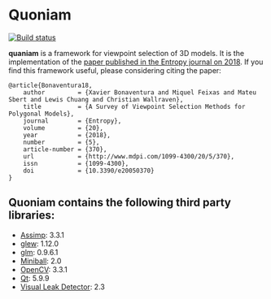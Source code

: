 Quoniam
=======
[![Build status](https://ci.appveyor.com/api/projects/status/hio6d5x99rvb9jg4/branch/master?svg=true)](https://ci.appveyor.com/project/limdor/quoniam/branch/master)

**quaniam** is a framework for viewpoint selection of 3D models.
It is the implementation of the [paper published in the Entropy journal on 2018](http://www.mdpi.com/1099-4300/20/5/370).
If you find this framework useful, please considering citing the paper:

```
@article{Bonaventura18,
    author         = {Xavier Bonaventura and Miquel Feixas and Mateu Sbert and Lewis Chuang and Christian Wallraven},
    title          = {A Survey of Viewpoint Selection Methods for Polygonal Models},
    journal        = {Entropy},
    volume         = {20},
    year           = {2018},
    number         = {5},
    article-number = {370},
    url            = {http://www.mdpi.com/1099-4300/20/5/370},
    issn           = {1099-4300},
    doi            = {10.3390/e20050370}
}
```

## Quoniam contains the following third party libraries:

* [Assimp](http://assimp.sourceforge.net/main_downloads.html): 3.3.1                   
* [glew](http://glew.sourceforge.net/): 1.12.0                  
* [glm](http://glm.g-truc.net/download.html): 0.9.6.1                  
* [Miniball](http://www.inf.ethz.ch/personal/gaertner/miniball.html): 2.0                 
* [OpenCV](http://opencv.org/): 3.3.1
* [Qt](http://qt.nokia.com/products): 5.9.9                     
* [Visual Leak Detector](https://vld.codeplex.com/): 2.3
